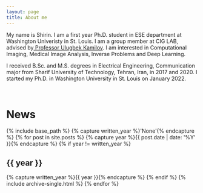 ```yaml
---
layout: page
title: About me
---
```


My name is Shirin. I am a first year Ph.D. student in ESE department at Washington Univeristy in St. Louis. I am a group member at CIG LAB, advised by[ Professor Ulugbek Kamilov](https://cigroup.wustl.edu/ulugbek-s-kamilov/). I am interested in Computational Imaging, Medical Image Analysis, Inverse Problems and Deep Learning.  

I received  B.Sc. and M.S. degrees in Electrical Engineering, Communication major from Sharif University of Technology, Tehran, Iran, in 2017 and 2020. I started my Ph.D. in Washington University in St. Louis on January 2022. 

<p>&nbsp;</p>

<h1> News </h1>

{% include base_path %}
{% capture written_year %}'None'{% endcapture %}
{% for post in site.posts %}
  {% capture year %}{{ post.date | date: '%Y' }}{% endcapture %}
  {% if year != written_year %}
    <h2 id="{{ year | slugify }}" class="archive__subtitle">{{ year }}</h2>
    {% capture written_year %}{{ year }}{% endcapture %}
  {% endif %}
  {% include archive-single.html %}
{% endfor %}

<div style="display: none;">
  <h6>Page views:</h6>
  <a href="https://www.hitwebcounter.com" target="_blank">
  <img src="https://hitwebcounter.com/counter/counter.php?page=7680519&style=0007&nbdigits=5&type=page&initCount=0" title="Total Website Hits" Alt="Web Hits" border="0" /></a>
  <h6>Unique visitors</h6>
  <a href="https://www.hitwebcounter.com" target="_blank">
  <img src="https://hitwebcounter.com/counter/counter.php?page=7680520&style=0007&nbdigits=5&type=ip&initCount=0" title="Total Website Hits" Alt="Web Hits" border="0" /></a>
</div>
